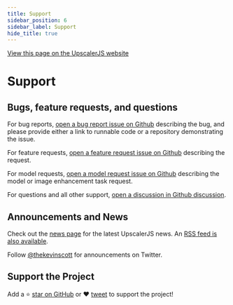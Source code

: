 ```yaml
---
title: Support
sidebar_position: 6
sidebar_label: Support
hide_title: true
---
```


<a class="docs-link" href="https://upscalerjs.com/documentation/support">View this page on the UpscalerJS website</a>

# Support

## Bugs, feature requests, and questions

For bug reports, [open a bug report issue on Github](https://github.com/thekevinscott/UpscalerJS/issues/new?assignees=thekevinscott&labels=bug&projects=&template=bug_report.md&title=) describing the bug, and please provide either a link to runnable code or a repository demonstrating the issue.

For feature requests, [open a feature request issue on Github](https://github.com/thekevinscott/UpscalerJS/issues/new?assignees=thekevinscott&labels=enhancement&projects=&template=feature_request.md&title=) describing the request. 

For model requests, [open a model request issue on Github](https://github.com/thekevinscott/UpscalerJS/issues/new?assignees=thekevinscott&labels=enhancement&projects=&template=model_request.md&title=) describing the model or image enhancement task request.

For questions and all other support, [open a discussion in Github discussion](https://github.com/thekevinscott/UpscalerJS/discussions).

## Announcements and News
Check out the [news page](/news) for the latest UpscalerJS news. An [RSS feed is also available](https://upscalerjs.com/news/rss.xml).

Follow [@thekevinscott](https://twitter.com/thekevinscott) for announcements on Twitter.

## Support the Project
Add a ⭐️ [star on GitHub](https://github.com/thekevinscott/UpscalerJS) or ❤️ [tweet](https://twitter.com/intent/tweet?url=https%3A%2F%2Fgithub.com%2Fthekevinscott%2Fupscaler&via=thekevinscott&hashtags=javascript,image-enhancement,tensorflow.js,super-resolution) to support the project!
